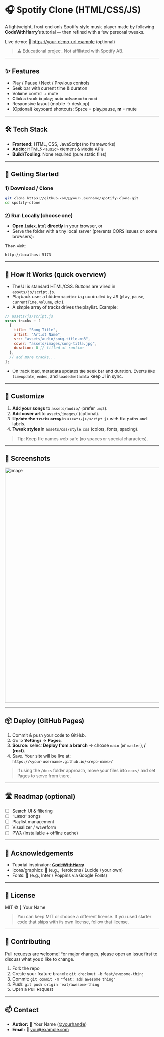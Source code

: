 # 🎧 Spotify Clone (HTML/CSS/JS)

A lightweight, front‑end‑only Spotify‑style music player made by following **CodeWithHarry**’s tutorial — then refined with a few personal tweaks.

Live demo: 🔧 https://your-demo-url.example (optional)

> ⚠️ Educational project. Not affiliated with Spotify AB.

---

## ✨ Features

- Play / Pause / Next / Previous controls
- Seek bar with current time & duration
- Volume control + mute
- Click a track to play; auto‑advance to next
- Responsive layout (mobile → desktop)
- (Optional) keyboard shortcuts: Space = play/pause, **m** = mute

---

## 🛠 Tech Stack

- **Frontend:** HTML, CSS, JavaScript (no frameworks)
- **Audio:** HTML5 `<audio>` element & Media APIs
- **Build/Tooling:** None required (pure static files)

---

## 🚀 Getting Started

### 1) Download / Clone
```bash
git clone https://github.com/🔧your-username/spotify-clone.git
cd spotify-clone
```

### 2) Run Locally (choose one)
- **Open `index.html` directly** in your browser, or
- Serve the folder with a tiny local server (prevents CORS issues on some browsers):

Then visit:
```
http://localhost:5173
```

---

## 🧩 How It Works (quick overview)

- The UI is standard HTML/CSS. Buttons are wired in `assets/js/script.js`.
- Playback uses a hidden `<audio>` tag controlled by JS (`play`, `pause`, `currentTime`, `volume`, etc.).
- A simple array of tracks drives the playlist. Example:

```js
// assets/js/script.js
const tracks = [
  {
    title: "Song Title",
    artist: "Artist Name",
    src: "assets/audio/song-title.mp3",
    cover: "assets/images/song-title.jpg",
    duration: 0 // filled at runtime
  },
  // add more tracks...
];
```

- On track load, metadata updates the seek bar and duration. Events like `timeupdate`, `ended`, and `loadedmetadata` keep UI in sync.

---

## 🎨 Customize

1. **Add your songs** to `assets/audio/` (prefer `.mp3`).  
2. **Add cover art** to `assets/images/` (optional).  
3. **Update the `tracks` array** in `assets/js/script.js` with file paths and labels.  
4. **Tweak styles** in `assets/css/style.css` (colors, fonts, spacing).

> Tip: Keep file names web‑safe (no spaces or special characters).

---

## 📸 Screenshots

<img width="1366" height="768" alt="image" src="https://github.com/user-attachments/assets/442155bb-a7a2-4a2d-8fb2-b75d609cbef3" />

---

## 📦 Deploy (GitHub Pages)

1. Commit & push your code to GitHub.
2. Go to **Settings → Pages**.
3. **Source:** select **Deploy from a branch** → choose `main` (or `master`), **/ (root)**.
4. Save. Your site will be live at:  
   `https://<your-username>.github.io/<repo-name>/`

> If using the `/docs` folder approach, move your files into `docs/` and set Pages to serve from there.

---

## 🛣️ Roadmap (optional)

- [ ] Search UI & filtering
- [ ] “Liked” songs
- [ ] Playlist management
- [ ] Visualizer / waveform
- [ ] PWA (installable + offline cache)

---

## 🙏 Acknowledgements

- Tutorial inspiration: **[CodeWithHarry](https://www.youtube.com/@CodeWithHarry)**  
- Icons/graphics: 🔧 (e.g., Heroicons / Lucide / your own)  
- Fonts: 🔧 (e.g., Inter / Poppins via Google Fonts)

---

## 🔐 License

MIT © 🔧 Your Name

> You can keep MIT or choose a different license. If you used starter code that ships with its own license, follow that license.

---

## 🤝 Contributing

Pull requests are welcome! For major changes, please open an issue first to discuss what you’d like to change.

1. Fork the repo
2. Create your feature branch: `git checkout -b feat/awesome-thing`
3. Commit: `git commit -m "feat: add awesome thing"`
4. Push: `git push origin feat/awesome-thing`
5. Open a Pull Request

---

## 📫 Contact

- **Author:** 🔧 Your Name ([@yourhandle](https://github.com/yourhandle))
- **Email:** 🔧 you@example.com
